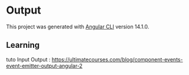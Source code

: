 # Output

This project was generated with [Angular CLI](https://github.com/angular/angular-cli) version 14.1.0.

## Learning

tuto Input Output : https://ultimatecourses.com/blog/component-events-event-emitter-output-angular-2
